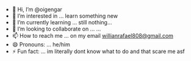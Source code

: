 - 👋 Hi, I’m @oigengar
- 👀 I’m interested in ... learn something new
- 🌱 I’m currently learning ... still nothing...
- 💞️ I’m looking to collaborate on ... ...       
- 📫 How to reach me ... on my email willianrafael808@gmail.com
- 😄 Pronouns: ... he/him
- ⚡ Fun fact: ... im literally dont know what to do and that scare me asf

<!---
oigengar/oigengar is a ✨ special ✨ repository because its `README.md` (this file) appears on your GitHub profile.
You can click the Preview link to take a look at your changes.
--->
